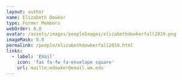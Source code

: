 ```yaml
---
layout: author
name: Elizabeth Dowker
type: Former Members
webOrder: 8.0
avatar: /assets/images/peopleImages/elizabethdowkerfall2019.png
imageMask: 0.0
permalink: /people/elizabethdowkerfall2019.html 
links:
  - label: 'Email'
    icon: 'fas fa-fw fa-envelope square'
    url: mailto:edowker@email.wm.edu
---
```

